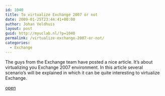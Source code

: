 ```yaml
---
id: 1040
title: To virtualize Exchange 2007 or not
date: 2009-01-25T23:44:41+00:00
author: Johan Veldhuis
layout: post
guid: http://myuclab.nl/?p=1040
permalink: /virtualize-exchange-2007-or-not/
categories:
  - Exchange
---
```

The guys from the Exchange team have posted a nice article. It&#8217;s about virtualizing you Exchange 2007 environment. In this article several scenario&#8217;s will be explained in which it can be quite interesting to virtualize Exchange.

<a href="http://msexchangeteam.com/archive/2009/01/22/450463.aspx" target="_blank">open</a>